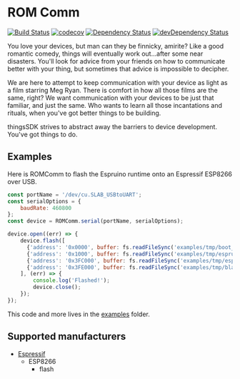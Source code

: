 # ROM Comm

[![Build Status](https://travis-ci.org/thingsSDK/rom-comm.svg?branch=master)](https://travis-ci.org/thingsSDK/rom-comm)
[![codecov](https://codecov.io/gh/thingsSDK/rom-comm/branch/master/graph/badge.svg)](https://codecov.io/gh/thingsSDK/rom-comm)
[![Dependency Status](https://david-dm.org/thingssdk/rom-comm.svg)](https://david-dm.org/thingssdk/rom-comm)
[![devDependency Status](https://david-dm.org/thingssdk/rom-comm/dev-status.svg)](https://david-dm.org/thingssdk/rom-comm#info=devDependencies)


You love your devices, but man can they be finnicky, amirite? Like a good romantic comedy, things will eventually work out...after some
near disasters. You'll look for advice from your friends on how to communicate better with your thing, but sometimes that advice is
impossible to decipher.

We are here to attempt to keep communication with your device as light as a film starring Meg Ryan. There is comfort in how all those
films are the same, right? We want communication with your devices to be just that familiar, and just the same. Who wants to learn all those
incantations and rituals, when you've got better things to be building.

thingsSDK strives to abstract away the barriers to device development. You've got things to do.

## Examples

Here is ROMComm to flash the Espruino runtime onto an Espressif ESP8266 over USB.

```javascript
const portName = '/dev/cu.SLAB_USBtoUART';
const serialOptions = {
    baudRate: 460800
};
const device = ROMComm.serial(portName, serialOptions);

device.open((err) => {
    device.flash([
      {'address': '0x0000', buffer: fs.readFileSync('examples/tmp/boot_v1.4(b1).bin')},
      {'address': '0x1000', buffer: fs.readFileSync('examples/tmp/espruino_esp8266_user1.bin')},
      {'address': '0x3FC000', buffer: fs.readFileSync('examples/tmp/esp_init_data_default.bin')},
      {'address': '0x3FE000', buffer: fs.readFileSync('examples/tmp/blank.bin')}
    ], (err) => {
        console.log('Flashed!');
        device.close();
    });
});
```

This code and more lives in the [examples](examples) folder.

## Supported manufacturers

* [Espressif](http://espressif.com)
  * ESP8266
    * flash
